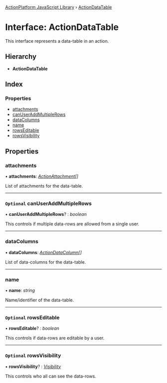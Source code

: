 [ActionPlatform JavaScript Library](../README.md) › [ActionDataTable](actiondatatable.md)

# Interface: ActionDataTable

This interface represents a data-table in an action.

## Hierarchy

* **ActionDataTable**

## Index

### Properties

* [attachments](actiondatatable.md#attachments)
* [canUserAddMultipleRows](actiondatatable.md#optional-canuseraddmultiplerows)
* [dataColumns](actiondatatable.md#datacolumns)
* [name](actiondatatable.md#name)
* [rowsEditable](actiondatatable.md#optional-rowseditable)
* [rowsVisibility](actiondatatable.md#optional-rowsvisibility)

## Properties

###  attachments

• **attachments**: *[ActionAttachment](actionattachment.md)[]*

List of attachments for the data-table.

___

### `Optional` canUserAddMultipleRows

• **canUserAddMultipleRows**? : *boolean*

This controls if multiple data-rows are allowed from a single user.

___

###  dataColumns

• **dataColumns**: *[ActionDataColumn](actiondatacolumn.md)[]*

List of data-columns for the data-table.

___

###  name

• **name**: *string*

Name/identifier of the data-table.

___

### `Optional` rowsEditable

• **rowsEditable**? : *boolean*

This controls if data-rows are editable by a user.

___

### `Optional` rowsVisibility

• **rowsVisibility**? : *[Visibility](../enums/visibility.md)*

This controls who all can see the data-rows.
